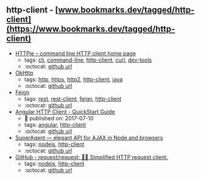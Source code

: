 http-client - [www.bookmarks.dev/tagged/http-client](https://www.bookmarks.dev/tagged/http-client)
---
* [HTTPie – command line HTTP client home page](https://httpie.org/)
    * tags: [cli](../tagged/cli.md), [command-line](../tagged/command-line.md), [http-client](../tagged/http-client.md), [curl](../tagged/curl.md), [dev-tools](../tagged/dev-tools.md)
    * :octocat: [github url](https://github.com/jakubroztocil/httpie)
* [OkHttp](http://square.github.io/okhttp/)
    * tags: [http](../tagged/http.md), [https](../tagged/https.md), [http2](../tagged/http2.md), [http-client](../tagged/http-client.md), [java](../tagged/java.md)
    * :octocat: [github url](https://github.com/square/okhttp)
* [Feign](https://github.com/OpenFeign/feign)
    * tags: [rest](../tagged/rest.md), [rest-client](../tagged/rest-client.md), [feign](../tagged/feign.md), [http-client](../tagged/http-client.md)
    * :octocat: [github url](https://github.com/OpenFeign/feign)
* [Angular HTTP Client - QuickStart Guide](http://blog.angular-university.io/angular-http/)
    * :calendar: published on: 2017-07-10
    * tags: [angular](../tagged/angular.md), [http-client](../tagged/http-client.md)
    * :octocat: [github url](https://github.com/angular-university/angular-http-guide)
* [SuperAgent — elegant API for AJAX in Node and browsers](http://visionmedia.github.io/superagent/)
    * tags: [nodejs](../tagged/nodejs.md), [http-client](../tagged/http-client.md)
    * :octocat: [github url](https://github.com/visionmedia/superagent)
* [GitHub - request/request: 🏊🏾 Simplified HTTP request client.](https://github.com/request/request)
    * tags: [nodejs](../tagged/nodejs.md), [http-client](../tagged/http-client.md)
    * :octocat: [github url](https://github.com/request/request)
